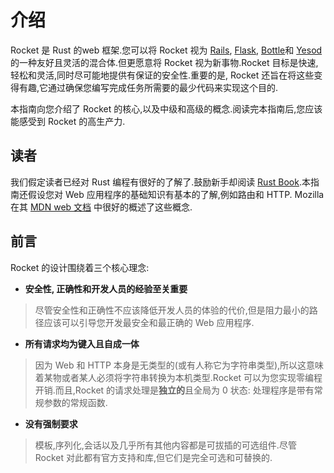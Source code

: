 # 介绍

Rocket 是 Rust 的web 框架.您可以将 Rocket 视为 [Rails](http://rubyonrails.org/), [Flask](http://flask.pocoo.org/), [Bottle](http://bottlepy.org/docs/dev/index.html)和 [Yesod](http://www.yesodweb.com/) 的一种友好且灵活的混合体.但更愿意将 Rocket 视为新事物.Rocket 目标是快速, 轻松和灵活,同时尽可能地提供有保证的安全性.重要的是, Rocket 还旨在将这些变得有趣,它通过确保您编写完成任务所需要的最少代码来实现这个目的.

本指南向您介绍了 Rocket 的核心,以及中级和高级的概念.阅读完本指南后,您应该能感受到 Rocket 的高生产力.

## 读者

我们假定读者已经对 Rust 编程有很好的了解了.鼓励新手却阅读 [Rust Book](https://doc.rust-lang.org/book/).本指南还假设您对 Web 应用程序的基础知识有基本的了解,例如路由和 HTTP. Mozilla 在其 [MDN web 文档](https://developer.mozilla.org/en-US/docs/Web/HTTP) 中很好的概述了这些概念.

## 前言

Rocket 的设计围绕着三个核心理念:
- **安全性, 正确性和开发人员的经验至关重要**

> 尽管安全性和正确性不应该降低开发人员的体验的代价,但是阻力最小的路径应该可以引导您开发最安全和最正确的 Web 应用程序.

- **所有请求均为键入且自成一体**
  
> 因为 Web 和 HTTP 本身是无类型的(或有人称它为字符串类型),所以这意味着某物或者某人必须将字符串转换为本机类型.Rocket 可以为您实现零编程开销.而且,Rocket 的请求处理是**独立的**且全局为 0 状态: 处理程序是带有常规参数的常规函数.

- **没有强制要求**

> 模板,序列化,会话以及几乎所有其他内容都是可拔插的可选组件.尽管 Rocket 对此都有官方支持和库,但它们是完全可选和可替换的.

